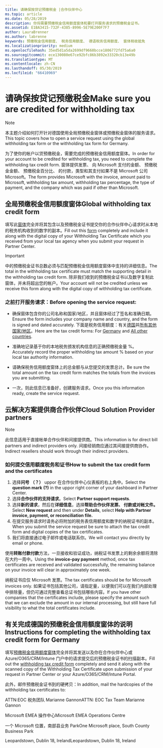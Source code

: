 ```yaml
---
title: 请确保按贷记预缴税金 |合作伙伴中心
ms.topic: article
ms.date: 05/28/2019
description: 你将需要预缴税金信用额度窗体和要打开服务请求的预缴税金证书。
ms.assetid: E1BA3415-732F-4385-8996-5E79E200F7F7
author: LauraBrenner
ms.author: labrenne
keywords: 预缴税金信用额度、 税务信用额度、 德语税务信用额度、 窗体税收抵免
ms.localizationpriority: medium
ms.openlocfilehash: 35ed5d1a5da2699df9660bcce1806772fd75a6a0
ms.sourcegitcommit: ece130080e67ce92bfc86b3892e33320cb13e49b
ms.translationtype: MT
ms.contentlocale: zh-CN
ms.lasthandoff: 05/30/2019
ms.locfileid: "66410969"
---
```

# <a name="make-sure-you-are-credited-for-withholding-tax"></a><span data-ttu-id="5e079-104">请确保按贷记预缴税金</span><span class="sxs-lookup"><span data-stu-id="5e079-104">Make sure you are credited for withholding tax</span></span>

>[!Note]
><span data-ttu-id="5e079-105">本主题介绍如何打开针对德国使用全局预缴税金窗体或预缴税金窗体的服务请求。</span><span class="sxs-lookup"><span data-stu-id="5e079-105">This topic covers how to open a service request using the global withholding tax form or the withholding tax form for Germany.</span></span>

<span data-ttu-id="5e079-106">为了使你的帐户以贷预缴税金，需要完成的预缴税金信用额度窗体。</span><span class="sxs-lookup"><span data-stu-id="5e079-106">In order for your account to be credited for withholding tax, you need to complete the withholding tax credit form.</span></span> <span data-ttu-id="5e079-107">窗体提供发票、 向 Microsoft 支付的金额、 预缴税金金额、 预缴税金百分比、 的付款，类型和其支付如果不是 Microsoft 公司 Microsoft。</span><span class="sxs-lookup"><span data-stu-id="5e079-107">The form provides Microsoft with the invoice, amount paid to Microsoft, withholding tax amount, withholding tax percentage, the type of payment, and the company which was paid if other than Microsoft.</span></span>  

## <a name="global-withholding-tax-credit-form"></a><span data-ttu-id="5e079-108">全局预缴税金信用额度窗体</span><span class="sxs-lookup"><span data-stu-id="5e079-108">Global withholding tax credit form</span></span>

<span data-ttu-id="5e079-109">填写此[窗体](https://query.prod.cms.rt.microsoft.com/cms/api/am/binary/RE30311)完全并将其包含以及预缴税金证书提交你的合作伙伴中心请求时从本地的税务机构收到的数字的副本。</span><span class="sxs-lookup"><span data-stu-id="5e079-109">Fill out this [form](https://query.prod.cms.rt.microsoft.com/cms/api/am/binary/RE30311) completely and include it along with the digital copy of your Withholding Tax Certificate which you received from your local tax agency when you submit your request in Partner Center.</span></span>
>[!IMPORTANT]
><span data-ttu-id="5e079-110">中的预缴税金证书总数必须与匹配预缴税金信用额度窗体中支持的详细信息。</span><span class="sxs-lookup"><span data-stu-id="5e079-110">The total in the withholding tax certificate must match the supporting detail in the withholding tax credit form.</span></span> <span data-ttu-id="5e079-111">除非我们收到的预缴税金证书以及数字复制此窗体，并未将超出您的帐户。</span><span class="sxs-lookup"><span data-stu-id="5e079-111">Your account will not be credited unless we receive this form along with the digital copy of withholding tax certificate.</span></span>

### <a name="before-opening-the-service-request"></a><span data-ttu-id="5e079-112">之前打开服务请求：</span><span class="sxs-lookup"><span data-stu-id="5e079-112">Before opening the service request:</span></span>

- <span data-ttu-id="5e079-113">确保窗体包含你的公司名称和国家/地区，并且窗体经过了签名和准确日期。</span><span class="sxs-lookup"><span data-stu-id="5e079-113">Ensure the form includes your company name and country, and the form is signed and dated accurately.</span></span> <span data-ttu-id="5e079-114">下面是税务信用额度：有关[德国](https://query.prod.cms.rt.microsoft.com/cms/api/am/binary/RE305Lo)并[所有其他国家/地区](https://query.prod.cms.rt.microsoft.com/cms/api/am/binary/RE30311)。</span><span class="sxs-lookup"><span data-stu-id="5e079-114">Here are the tax credit forms: For [Germany](https://query.prod.cms.rt.microsoft.com/cms/api/am/binary/RE305Lo) and [All other countries](https://query.prod.cms.rt.microsoft.com/cms/api/am/binary/RE30311).</span></span>

- <span data-ttu-id="5e079-115">准确地记录基于你的本地税务颁发机构信息的正确预缴税金量 %。</span><span class="sxs-lookup"><span data-stu-id="5e079-115">Accurately record the proper withholding tax amount % based on your local tax authority information.</span></span>

- <span data-ttu-id="5e079-116">请确保税务信用额度窗体上的总金额与从您提交的发票总计。</span><span class="sxs-lookup"><span data-stu-id="5e079-116">Be sure the total amount on the tax credit form matches the totals from the invoices you are submitting.</span></span> 

- <span data-ttu-id="5e079-117">一次，则此信息已准备好，创建服务请求。</span><span class="sxs-lookup"><span data-stu-id="5e079-117">Once you this information ready, create the service request.</span></span>

## <a name="cloud-solution-provider-partners"></a><span data-ttu-id="5e079-118">云解决方案提供商合作伙伴</span><span class="sxs-lookup"><span data-stu-id="5e079-118">Cloud Solution Provider partners</span></span>

>[!Note]
><span data-ttu-id="5e079-119">此信息适用于直接帐单合作伙伴和间接提供商。</span><span class="sxs-lookup"><span data-stu-id="5e079-119">This information is for direct bill partners and indirect providers only.</span></span> <span data-ttu-id="5e079-120">间接经销商应通过其间接提供商协作。</span><span class="sxs-lookup"><span data-stu-id="5e079-120">Indirect resellers should work through their indirect providers.</span></span>

### <a name="how-to-submit-the-tax-credit-form-and-the-certificates"></a><span data-ttu-id="5e079-121">如何提交信用额度税务和证书</span><span class="sxs-lookup"><span data-stu-id="5e079-121">How to submit the tax credit form and the certificates</span></span>

1. <span data-ttu-id="5e079-122">选择**问号** **（？）** uppor 在合作伙伴中心仪表板的右上角中。</span><span class="sxs-lookup"><span data-stu-id="5e079-122">Select the **question mark** **(?)** in the uppor right corner of your dashboard in Partner Center.</span></span>
2. <span data-ttu-id="5e079-123">选择**合作伙伴的支持请求**。</span><span class="sxs-lookup"><span data-stu-id="5e079-123">Select **Partner support requests**.</span></span>
3. <span data-ttu-id="5e079-124">选择**新的请求**，然后在**详细信息**，选择**帮助合作伙伴发票、 付款或对帐文件。**</span><span class="sxs-lookup"><span data-stu-id="5e079-124">Select **New request** and then under **Details**, select **Help with Partner invoice, payment, or reconciliation file.**</span></span>
4. <span data-ttu-id="5e079-125">在提交服务请求时请务必将附加的税务表信用额度和数字的纳税证书的副本。</span><span class="sxs-lookup"><span data-stu-id="5e079-125">When you submit the service request be sure to attach the tax credit form and digital copies of the tax certificates.</span></span>
5. <span data-ttu-id="5e079-126">我们将直接通过电子邮件或电话联系你。</span><span class="sxs-lookup"><span data-stu-id="5e079-126">We will contact you directly by email or phone.</span></span>

<span data-ttu-id="5e079-127">使用**转账付款付款**方法，一旦接收和验证成功，纳税证书发票上的剩余余额将清除在大约一周中。</span><span class="sxs-lookup"><span data-stu-id="5e079-127">Using the **invoice-pay payment** method, once tax certificates are received and validated successfully, the remaining balance on your invoice will clear in approximately one week.</span></span> 

<span data-ttu-id="5e079-128">纳税证书应仅 Microsoft 发票。</span><span class="sxs-lookup"><span data-stu-id="5e079-128">The tax certificates should be for Microsoft invoices only.</span></span> <span data-ttu-id="5e079-129">如果证书包括其他公司，请指定量，以便我们可以在我们内部处理中排除量，但仍可通过完整查看总证书包括哪些内容。</span><span class="sxs-lookup"><span data-stu-id="5e079-129">If you have other companies that the certificates include, please specify the amount such that we can exclude the amount in our internal processing, but still have full visibility to what the total certificates include.</span></span> 

## <a name="instructions-for-completing-the-withholding-tax-credit-form-for-germany"></a><span data-ttu-id="5e079-130">有关完成德国的预缴税金信用额度窗体的说明</span><span class="sxs-lookup"><span data-stu-id="5e079-130">Instructions for completing the withholding tax credit form for Germany</span></span>

<span data-ttu-id="5e079-131">填写[预缴税金信用额度窗体](https://query.prod.cms.rt.microsoft.com/cms/api/am/binary/RE305Lo)完全并将其发送以及你在合作伙伴中心或 Azure/O365/CRM/Intune 门户中的请求提交后的预缴税金证书的扫描副本。</span><span class="sxs-lookup"><span data-stu-id="5e079-131">Fill out the [withholding tax credit form](https://query.prod.cms.rt.microsoft.com/cms/api/am/binary/RE305Lo)  completely and send it along with the scanned copy of the Withholding Tax Certificate upon submission of your request in Partner Center or your Azure/O365/CRM/Intune Portal.</span></span> 

<span data-ttu-id="5e079-132">此外，邮件预缴税金证书到的硬拷贝：</span><span class="sxs-lookup"><span data-stu-id="5e079-132">In addition, mail the hardcopies of the withholding tax certificates to:</span></span>

<span data-ttu-id="5e079-133">ATTN:EOC 税务团队 Marianne Gannon</span><span class="sxs-lookup"><span data-stu-id="5e079-133">ATTN: EOC Tax Team Marianne Gannon</span></span>

<span data-ttu-id="5e079-134">Microsoft EMEA 操作中心</span><span class="sxs-lookup"><span data-stu-id="5e079-134">Microsoft EMEA Operations Centre</span></span>

<span data-ttu-id="5e079-135">一个 Microsoft 位置，南部县业务 Park</span><span class="sxs-lookup"><span data-stu-id="5e079-135">One Microsoft place, South County Business Park</span></span>

<span data-ttu-id="5e079-136">Leopardstown, Dublin 18, Ireland</span><span class="sxs-lookup"><span data-stu-id="5e079-136">Leopardstown, Dublin 18, Ireland</span></span>
